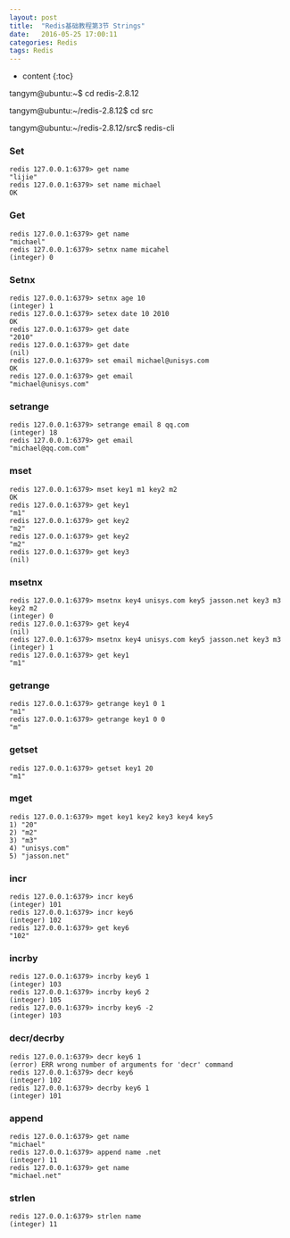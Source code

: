 ```yaml
---
layout: post
title:  "Redis基础教程第3节 Strings"
date:   2016-05-25 17:00:11
categories: Redis
tags: Redis
---
```


* content
{:toc}

tangym@ubuntu:~$ cd redis-2.8.12

tangym@ubuntu:~/redis-2.8.12$ cd src

tangym@ubuntu:~/redis-2.8.12/src$ redis-cli



### Set
```
redis 127.0.0.1:6379> get name
"lijie"
redis 127.0.0.1:6379> set name michael
OK
```

### Get
```
redis 127.0.0.1:6379> get name
"michael"
redis 127.0.0.1:6379> setnx name micahel
(integer) 0
```

### Setnx
```
redis 127.0.0.1:6379> setnx age 10
(integer) 1
redis 127.0.0.1:6379> setex date 10 2010
OK
redis 127.0.0.1:6379> get date
"2010"
redis 127.0.0.1:6379> get date
(nil)
redis 127.0.0.1:6379> set email michael@unisys.com
OK
redis 127.0.0.1:6379> get email
"michael@unisys.com"
```

### setrange
```
redis 127.0.0.1:6379> setrange email 8 qq.com
(integer) 18
redis 127.0.0.1:6379> get email
"michael@qq.com.com"
```

### mset
```
redis 127.0.0.1:6379> mset key1 m1 key2 m2
OK
redis 127.0.0.1:6379> get key1
"m1"
redis 127.0.0.1:6379> get key2
"m2"
redis 127.0.0.1:6379> get key2
"m2"
redis 127.0.0.1:6379> get key3
(nil)
```

### msetnx
```
redis 127.0.0.1:6379> msetnx key4 unisys.com key5 jasson.net key3 m3 key2 m2
(integer) 0
redis 127.0.0.1:6379> get key4
(nil)
redis 127.0.0.1:6379> msetnx key4 unisys.com key5 jasson.net key3 m3
(integer) 1
redis 127.0.0.1:6379> get key1
"m1"
```

### getrange
```
redis 127.0.0.1:6379> getrange key1 0 1
"m1"
redis 127.0.0.1:6379> getrange key1 0 0
"m"
```

### getset
```
redis 127.0.0.1:6379> getset key1 20
"m1"
```

### mget
```
redis 127.0.0.1:6379> mget key1 key2 key3 key4 key5
1) "20"
2) "m2"
3) "m3"
4) "unisys.com"
5) "jasson.net"
```

### incr 
```
redis 127.0.0.1:6379> incr key6
(integer) 101
redis 127.0.0.1:6379> incr key6
(integer) 102
redis 127.0.0.1:6379> get key6
"102"
```

### incrby 
```
redis 127.0.0.1:6379> incrby key6 1
(integer) 103
redis 127.0.0.1:6379> incrby key6 2
(integer) 105
redis 127.0.0.1:6379> incrby key6 -2
(integer) 103
```

### decr/decrby 
```
redis 127.0.0.1:6379> decr key6 1
(error) ERR wrong number of arguments for 'decr' command
redis 127.0.0.1:6379> decr key6
(integer) 102
redis 127.0.0.1:6379> decrby key6 1
(integer) 101
```

### append 
```
redis 127.0.0.1:6379> get name
"michael"
redis 127.0.0.1:6379> append name .net
(integer) 11
redis 127.0.0.1:6379> get name
"michael.net"
```

### strlen 
```
redis 127.0.0.1:6379> strlen name
(integer) 11
```